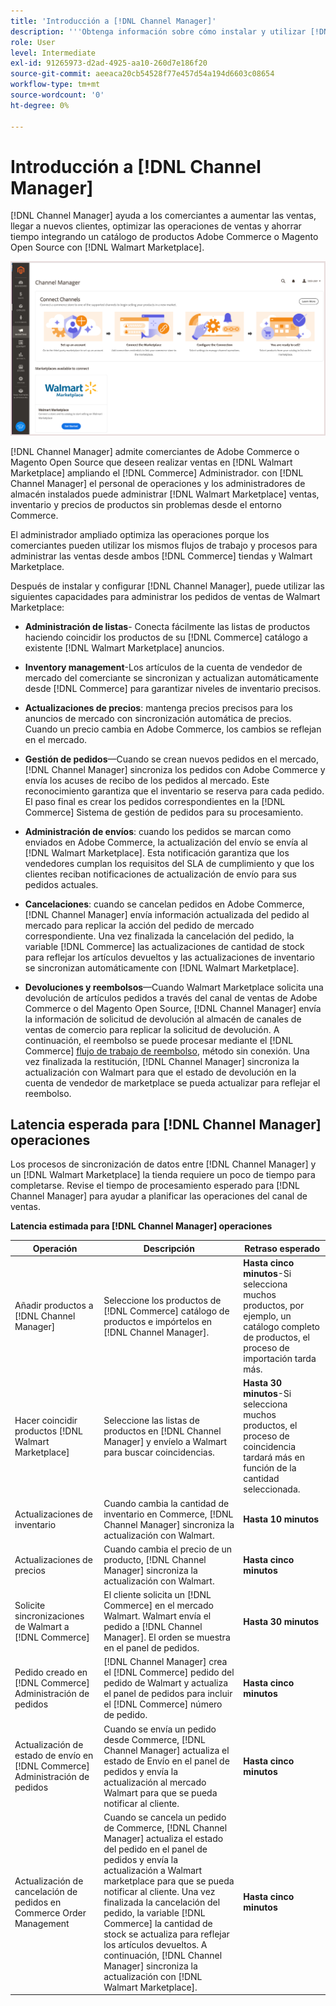 ```yaml
---
title: 'Introducción a [!DNL Channel Manager]'
description: '''Obtenga información sobre cómo instalar y utilizar [!DNL Channel Manager] para integrar las tiendas Adobe Commerce y Magento Open Source con Walmart Marketplace y crear un canal de ventas para administrar las listas de mercado, los precios, el inventario y las ventas sin problemas desde su administrador de comercio".'
role: User
level: Intermediate
exl-id: 91265973-d2ad-4925-aa10-260d7e186f20
source-git-commit: aeeaca20cb54528f77e457d54a194d6603c08654
workflow-type: tm+mt
source-wordcount: '0'
ht-degree: 0%

---
```



# Introducción a [!DNL Channel Manager]

[!DNL Channel Manager] ayuda a los comerciantes a aumentar las ventas, llegar a nuevos clientes, optimizar las operaciones de ventas y ahorrar tiempo integrando un catálogo de productos Adobe Commerce o Magento Open Source con [!DNL Walmart Marketplace].

![[!DNL Channel Manager] vista de administración de extensiones](assets/channel-manager-home.png)

[!DNL Channel Manager] admite comerciantes de Adobe Commerce o Magento Open Source que deseen realizar ventas en [!DNL Walmart Marketplace] ampliando el [!DNL Commerce] Administrador. con [!DNL Channel Manager] el personal de operaciones y los administradores de almacén instalados puede administrar [!DNL Walmart Marketplace] ventas, inventario y precios de productos sin problemas desde el entorno Commerce.

El administrador ampliado optimiza las operaciones porque los comerciantes pueden utilizar los mismos flujos de trabajo y procesos para administrar las ventas desde ambos [!DNL Commerce] tiendas y Walmart Marketplace.

Después de instalar y configurar [!DNL Channel Manager], puede utilizar las siguientes capacidades para administrar los pedidos de ventas de Walmart Marketplace:

* **Administración de listas**- Conecta fácilmente las listas de productos haciendo coincidir los productos de su [!DNL Commerce] catálogo a existente [!DNL Walmart Marketplace] anuncios.

* **Inventory management**-Los artículos de la cuenta de vendedor de mercado del comerciante se sincronizan y actualizan automáticamente desde [!DNL Commerce] para garantizar niveles de inventario precisos.

* **Actualizaciones de precios**: mantenga precios precisos para los anuncios de mercado con sincronización automática de precios. Cuando un precio cambia en Adobe Commerce, los cambios se reflejan en el mercado.

* **Gestión de pedidos**—Cuando se crean nuevos pedidos en el mercado, [!DNL Channel Manager] sincroniza los pedidos con Adobe Commerce y envía los acuses de recibo de los pedidos al mercado. Este reconocimiento garantiza que el inventario se reserva para cada pedido. El paso final es crear los pedidos correspondientes en la [!DNL Commerce] Sistema de gestión de pedidos para su procesamiento.

* **Administración de envíos**: cuando los pedidos se marcan como enviados en Adobe Commerce, la actualización del envío se envía al [!DNL Walmart Marketplace]. Esta notificación garantiza que los vendedores cumplan los requisitos del SLA de cumplimiento y que los clientes reciban notificaciones de actualización de envío para sus pedidos actuales.

* **Cancelaciones**: cuando se cancelan pedidos en Adobe Commerce, [!DNL Channel Manager] envía información actualizada del pedido al mercado para replicar la acción del pedido de mercado correspondiente. Una vez finalizada la cancelación del pedido, la variable [!DNL Commerce] las actualizaciones de cantidad de stock para reflejar los artículos devueltos y las actualizaciones de inventario se sincronizan automáticamente con [!DNL Walmart Marketplace].

* **Devoluciones y reembolsos**—Cuando Walmart Marketplace solicita una devolución de artículos pedidos a través del canal de ventas de Adobe Commerce o del Magento Open Source, [!DNL Channel Manager] envía la información de solicitud de devolución al almacén de canales de ventas de comercio para replicar la solicitud de devolución. A continuación, el reembolso se puede procesar mediante el [!DNL Commerce] [flujo de trabajo de reembolso](https://docs.magento.com/user-guide/sales/credit-memos.html#refund-workflow), método sin conexión. Una vez finalizada la restitución, [!DNL Channel Manager] sincroniza la actualización con Walmart para que el estado de devolución en la cuenta de vendedor de marketplace se pueda actualizar para reflejar el reembolso.

## Latencia esperada para [!DNL Channel Manager] operaciones

Los procesos de sincronización de datos entre [!DNL Channel Manager] y un [!DNL Walmart Marketplace] la tienda requiere un poco de tiempo para completarse. Revise el tiempo de procesamiento esperado para [!DNL Channel Manager] para ayudar a planificar las operaciones del canal de ventas.

**Latencia estimada para [!DNL Channel Manager] operaciones**

| **Operación** | **Descripción** | **Retraso esperado** |
|------------------------------------------------------------|--------------------------------------------------------------------------------------------------------------------------------------------------------------------------------------------------------------------------------------------------------------------------------------------------------------------------------------------------------------------------------------------------|------------------------------------------------------------------------------------------------------------------------------|
| Añadir productos a [!DNL Channel Manager] | Seleccione los productos de [!DNL Commerce] catálogo de productos e impórtelos en [!DNL Channel Manager]. | **Hasta cinco minutos**-Si selecciona muchos productos, por ejemplo, un catálogo completo de productos, el proceso de importación tarda más. |
| Hacer coincidir productos [!DNL Walmart Marketplace] | Seleccione las listas de productos en [!DNL Channel Manager] y envíelo a Walmart para buscar coincidencias. | **Hasta 30 minutos**-Si selecciona muchos productos, el proceso de coincidencia tardará más en función de la cantidad seleccionada. |
| Actualizaciones de inventario | Cuando cambia la cantidad de inventario en Commerce, [!DNL Channel Manager] sincroniza la actualización con Walmart. | **Hasta 10 minutos** |
| Actualizaciones de precios | Cuando cambia el precio de un producto, [!DNL Channel Manager] sincroniza la actualización con Walmart. | **Hasta cinco minutos** |
| Solicite sincronizaciones de Walmart a [!DNL Commerce] | El cliente solicita un [!DNL Commerce] en el mercado Walmart. Walmart envía el pedido a [!DNL Channel Manager]. El orden se muestra en el panel de pedidos. | **Hasta 30 minutos** |
| Pedido creado en [!DNL Commerce] Administración de pedidos | [!DNL Channel Manager] crea el [!DNL Commerce] pedido del pedido de Walmart y actualiza el panel de pedidos para incluir el [!DNL Commerce] número de pedido. | **Hasta cinco minutos** |
| Actualización de estado de envío en [!DNL Commerce] Administración de pedidos | Cuando se envía un pedido desde Commerce, [!DNL Channel Manager] actualiza el estado de Envío en el panel de pedidos y envía la actualización al mercado Walmart para que se pueda notificar al cliente. | **Hasta cinco minutos** |
| Actualización de cancelación de pedidos en Commerce Order Management | Cuando se cancela un pedido de Commerce, [!DNL Channel Manager] actualiza el estado del pedido en el panel de pedidos y envía la actualización a Walmart marketplace para que se pueda notificar al cliente. Una vez finalizada la cancelación del pedido, la variable [!DNL Commerce] la cantidad de stock se actualiza para reflejar los artículos devueltos. A continuación, [!DNL Channel Manager] sincroniza la actualización con [!DNL Walmart Marketplace]. | **Hasta cinco minutos** |



